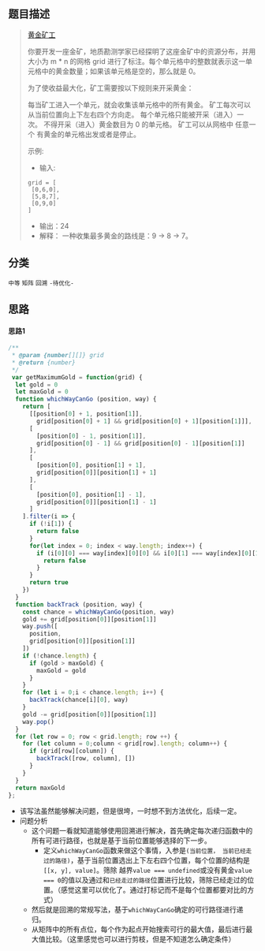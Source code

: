 ## 题目描述

> [黄金矿工](https://leetcode-cn.com/problems/path-with-maximum-gold/)
>
>你要开发一座金矿，地质勘测学家已经探明了这座金矿中的资源分布，并用大小为 m * n 的网格 grid 进行了标注。每个单元格中的整数就表示这一单元格中的黄金数量；如果该单元格是空的，那么就是 0。
>
>为了使收益最大化，矿工需要按以下规则来开采黄金：
>
>每当矿工进入一个单元，就会收集该单元格中的所有黄金。
矿工每次可以从当前位置向上下左右四个方向走。
每个单元格只能被开采（进入）一次。
不得开采（进入）黄金数目为 0 的单元格。
矿工可以从网格中 任意一个 有黄金的单元格出发或者是停止。
>
>
> 示例:
> - 输入:
>```
>grid = [
>  [0,6,0],
>  [5,8,7],
>  [0,9,0]
>]
>```
> - 输出：24
> - 解释：
>一种收集最多黄金的路线是：9 -> 8 -> 7。

## 分类
`中等` `矩阵` `回溯` `-待优化-`

## 思路
#### 思路1
```javascript
/**
 * @param {number[][]} grid
 * @return {number}
 */
 var getMaximumGold = function(grid) {
  let gold = 0
  let maxGold = 0
  function whichWayCanGo (position, way) {
    return [
      [[position[0] + 1, position[1]],
        grid[position[0] + 1] && grid[position[0] + 1][position[1]]],
      [
        [position[0] - 1, position[1]],
        grid[position[0] - 1] && grid[position[0] - 1][position[1]]
      ],
      [
        [position[0], position[1] + 1],
        grid[position[0]][position[1] + 1]
      ],
      [
        [position[0], position[1] - 1],
        grid[position[0]][position[1] - 1]
      ]
    ].filter(i => {
      if (!i[1]) {
        return false
      }
      for(let index = 0; index < way.length; index++) {
        if (i[0][0] === way[index][0][0] && i[0][1] === way[index][0][1]) {
          return false
        }
      }
      return true
    })
  }
  function backTrack (position, way) {
    const chance = whichWayCanGo(position, way)
    gold += grid[position[0]][position[1]]
    way.push([
      position,
      grid[position[0]][position[1]]
    ])
    if (!chance.length) {
      if (gold > maxGold) {
        maxGold = gold
      }
    }
    for (let i = 0;i < chance.length; i++) {
      backTrack(chance[i][0], way)
    }
    gold -= grid[position[0]][position[1]]
    way.pop()
  }
  for (let row = 0; row < grid.length; row ++) {
    for (let column = 0;column < grid[row].length; column++) {
      if (grid[row][column]) {
        backTrack([row, column], [])
      }
    }
  }
  return maxGold
};
```
- 该写法虽然能够解决问题，但是很垮，一时想不到方法优化，后续一定。
- 问题分析
  - 这个问题一看就知道能够使用回溯进行解决，首先确定每次递归函数中的所有可进行路径，也就是基于当前位置能够选择的下一步。
    - 定义`whichWayCanGo`函数来做这个事情，入参是`(当前位置， 当前已经走过的路径)`，基于当前位置选出上下左右四个位置，每个位置的结构是`[[x, y], value]`。筛除 越界`value === undefined`或没有黄金`value === 0`的值以及通过和`已经走过的路径`位置进行比较，筛除已经走过的位置。（感觉这里可以优化了。通过打标记而不是每个位置都要对比的方式）
  - 然后就是回溯的常规写法，基于`whichWayCanGo`确定的可行路径进行递归。
  - 从矩阵中的所有点位，每个作为起点开始搜索可行的最大值，最后进行最大值比较。（这里感觉也可以进行剪枝，但是不知道怎么确定条件）